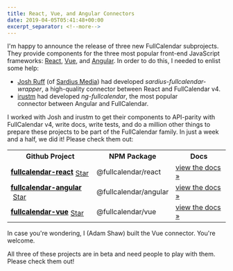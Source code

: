 ```yaml
---
title: React, Vue, and Angular Connectors
date: 2019-04-05T05:41:48+00:00
excerpt_separator: <!--more-->
---
```


I'm happy to announce the release of three new FullCalendar subprojects. They provide components for the three most popular front-end JavaScript frameworks: [React](https://reactjs.org), [Vue](https://vuejs.org/), and [Angular](https://angular.io/).<!--more--> In order to do this, I needed to enlist some help:

- [Josh Ruff](https://github.com/joshuaRuff) (of [Sardius Media](http://sardius.media/)) had developed *sardius-fullcalendar-wrapper*, a high-quality connector between React and FullCalendar v4.
- [irustm](https://github.com/irustm) had developed _ng-fullcalendar_, the most popular connector between Angular and FullCalendar.

I worked with Josh and irustm to get their components to API-parity with FullCalendar v4, write docs, write tests, and do a million other things to prepare these projects to be part of the FullCalendar family. In just a week and a half, we did it! Please check them out:

<table>
  <tr>
    <th>
      Github Project
    </th>
    <th>
      NPM Package
    </th>
    <th>
      Docs
    </th>
  </tr>
  <tr>
    <td>
      <a style="font-weight: bold; color: #000;" href="https://github.com/fullcalendar/fullcalendar-react">fullcalendar-react</a><span style="display: inline-block; vertical-align: middle; position: relative; top: 2px; left: 5px;"><a class="github-button" href="https://github.com/fullcalendar/fullcalendar-react" data-icon="octicon-star">Star</a></span>
    </td>
    <td>
      @fullcalendar/react
    </td>
    <td>
      <a href="{{ site.baseurl }}/docs/react">view the docs »</a>
    </td>
  </tr>
  <tr>
    <td>
      <a style="font-weight: bold; color: #000;" href="https://github.com/fullcalendar/fullcalendar-angular">fullcalendar-angular</a><span style="display: inline-block; vertical-align: middle; position: relative; top: 2px; left: 5px;"><a class="github-button" href="https://github.com/fullcalendar/fullcalendar-angular" data-icon="octicon-star">Star</a></span>
    </td>
    <td>
      @fullcalendar/angular
    </td>
    <td>
      <a href="{{ site.baseurl }}/docs/angular">view the docs »</a>
    </td>
  </tr>
  <tr>
    <td>
      <a style="font-weight: bold; color: #000;" href="https://github.com/fullcalendar/fullcalendar-vue">fullcalendar-vue</a><span style="display: inline-block; vertical-align: middle; position: relative; top: 2px; left: 5px;"><a class="github-button" href="https://github.com/fullcalendar/fullcalendar-vue" data-icon="octicon-star">Star</a></span>
    </td>
    <td>
      @fullcalendar/vue
    </td>
    <td>
      <a href="{{ site.baseurl }}/docs/vue">view the docs »</a>
    </td>
  </tr>
</table>

<script src='https://buttons.github.io/buttons.js'></script>

In case you're wondering, I (Adam Shaw) built the Vue connector. You're welcome.

All three of these projects are in beta and need people to play with them. Please check them out!
